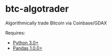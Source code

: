# btc-algotrader
Algorithmically trade Bitcoin via Coinbase/GDAX

Requires:

* [Python 3.0+](https://www.python.org/)
* [Pandas 1.0.0+](https://pandas.pydata.org/)
